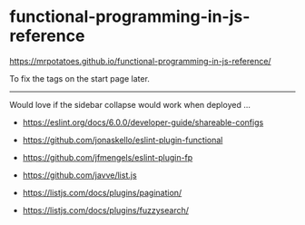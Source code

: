 # functional-programming-in-js-reference

https://mrpotatoes.github.io/functional-programming-in-js-reference/

To fix the tags on the start page later.

---

Would love if the sidebar collapse would work when deployed ...

* https://eslint.org/docs/6.0.0/developer-guide/shareable-configs
* https://github.com/jonaskello/eslint-plugin-functional
* https://github.com/jfmengels/eslint-plugin-fp

* https://github.com/javve/list.js
* https://listjs.com/docs/plugins/pagination/
* https://listjs.com/docs/plugins/fuzzysearch/

<!-- https://codepen.io/brenden/pen/Kwbpyj (JQUERY)
https://tympanus.net/codrops/2013/03/29/nested-accordion/
https://www.codeply.com/go/h5WTUsd59R/bootstrap-4-nested-accordion (JQUERY)
https://codepen.io/alexdevero/pen/avKpLX (PLAIN CSS)
https://web-crunch.com/how-to-create-accordion-vanilla-javascript/
	https://codepen.io/webcrunchblog/pen/JmOzzq
https://github.com/roszpun/vue-collapse/blob/master/docs/index.html


https://www.w3schools.com/howto/howto_js_treeview.asp
https://www.w3.org/TR/wai-aria-practices/examples/treeview/treeview-2/treeview-2b.html
https://www.cssscript.com/create-a-simple-tree-view-using-vanilla-javascript-js-treeview/
http://www.zzee.com/solutions/collapsible-menu-tree.html
 -->